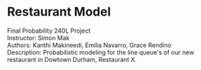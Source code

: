 # Restaurant Model
Final Probability 240L Project<br/> 
Instructor: Simon Mak<br/>
Authors: Kanthi Makineedi, Emilia Navarro, Grace Rendino<br/>
Description: Probabilistic modeling for the line queue's of our new restaurant in Dowtown Durham, Restaurant X.
